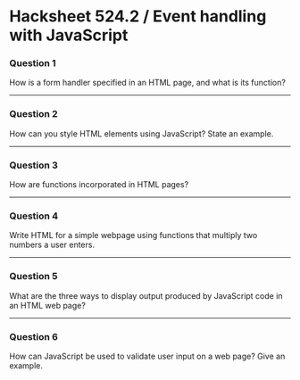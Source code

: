 # Hacksheet 524.2 / Event handling with JavaScript

### Question 1

How is a form handler specified in an HTML page, and what is its function?



***

### Question 2

How can you style HTML elements using JavaScript? State an example.



***

### Question 3

How are functions incorporated in HTML pages?&#x20;



***

### Question 4

Write HTML for a simple webpage using functions that multiply two numbers a user enters.



***

### Question 5

What are the three ways to display output produced by JavaScript code in an HTML web page?



***

### Question 6

How can JavaScript be used to validate user input on a web page? Give an example.





